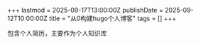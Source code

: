 +++
lastmod = 2025-09-17T13:00:00Z
publishDate = 2025-09-12T10:00:00Z
title = "从0构建hugo个人博客"
tags = []
+++


包含个人简历，主要作为个人知识库